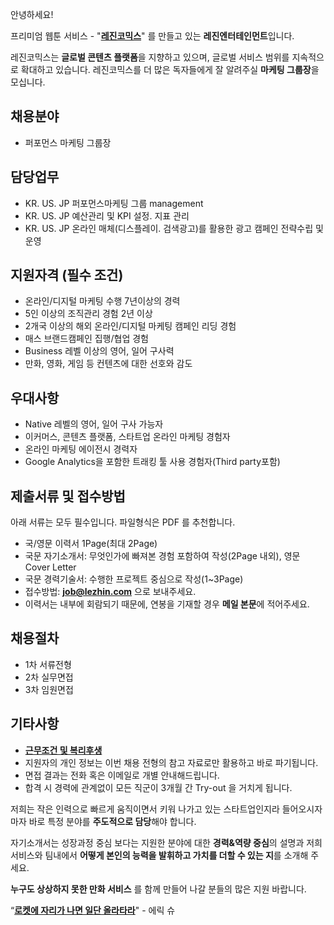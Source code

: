 ﻿안녕하세요!

프리미엄 웹툰 서비스 - "**[레진코믹스](http://www.lezhin.com)**" 를 만들고 있는 **레진엔터테인먼트**입니다.

레진코믹스는 **글로벌 콘텐츠 플랫폼**을 지향하고 있으며, 글로벌 서비스 범위를 지속적으로 확대하고 있습니다. 
레진코믹스를 더 많은 독자들에게 잘 알려주실 **마케팅 그룹장**을 모십니다.
 

## 채용분야 

- 퍼포먼스 마케팅 그룹장


## 담당업무

- KR. US. JP 퍼포먼스마케팅 그룹 management
- KR. US. JP 예산관리 및 KPI 설정. 지표 관리
- KR. US. JP 온라인 매체(디스플레이. 검색광고)를 활용한 광고 캠페인 전략수립 및 운영


## 지원자격 (필수 조건)

- 온라인/디지털 마케팅 수행 7년이상의 경력
- 5인 이상의 조직관리 경험 2년 이상
- 2개국 이상의 해외 온라인/디지털 마케팅 캠페인 리딩 경험
- 매스 브랜드캠페인 집행/협업 경험
- Business 레벨 이상의 영어, 일어 구사력
- 만화, 영화, 게임 등 컨텐츠에 대한 선호와 감도


## 우대사항

- Native 레벨의 영어, 일어 구사 가능자
- 이커머스, 콘텐츠 플랫폼, 스타트업 온라인 마케팅 경험자
- 온라인 마케팅 에이전시 경력자
- Google Analytics을 포함한 트래킹 툴 사용 경험자(Third party포함)


## 제출서류 및 접수방법

아래 서류는 모두 필수입니다. 파일형식은 PDF 를 추천합니다.

- 국/영문 이력서 1Page(최대 2Page)
- 국문 자기소개서: 무엇인가에 빠져본 경험 포함하여 작성(2Page 내외), 영문 Cover Letter
- 국문 경력기술서: 수행한 프로젝트 중심으로 작성(1~3Page)
- 접수방법: **job@lezhin.com** 으로 보내주세요.
- 이력서는 내부에 회람되기 때문에, 연봉을 기재할 경우 **메일 본문**에 적어주세요.


## 채용절차 

- 1차 서류전형
- 2차 실무면접 
- 3차 임원면접 


## 기타사항 
- [**근무조건 및 복리후생**](https://github.com/lezhin/apply/blob/master/README.md)
- 지원자의 개인 정보는 이번 채용 전형의 참고 자료로만 활용하고 바로 파기됩니다.
- 면접 결과는 전화 혹은 이메일로 개별 안내해드립니다.
- 합격 시 경력에 관계없이 모든 직군이 3개월 간 Try-out 을 거치게 됩니다. 


저희는 작은 인력으로 빠르게 움직이면서 키워 나가고 있는 스타트업인지라 들어오시자마자 바로 특정 분야를 **주도적으로 담당**해야 합니다. 

자기소개서는 성장과정 중심 보다는 지원한 분야에 대한 **경력&역량 중심**의 설명과 저희 서비스와 팀내에서 **어떻게 본인의 능력을 발휘하고 가치를 더할 수 있는 지**를 소개해 주세요.

**누구도 상상하지 못한 만화 서비스** 를 함께 만들어 나갈 분들의 많은 지원 바랍니다.


“[**로켓에 자리가 나면 일단 올라타라**](http://estima.wordpress.com/2012/05/28/sheryl/)" - 에릭 슈